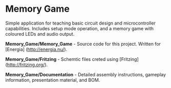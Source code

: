 Memory Game
===========

Simple application for teaching basic circuit design and microcontroller capabilities. Includes setup mode operation, and a memory game with coloured LEDs and audio output. 

**Memory_Game/Memory_Game** - Source code for this project.  Written for [Energia] (http://energia.nu/).

**Memory_Game/Fritzing** - Schemtic files creted using [Fritzing] (http://fritzing.org/).

**Memory_Game/Documentation** - Detailed assembly instructions, gameplay information, presentation material, and BOM.
